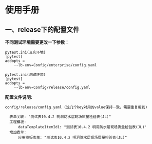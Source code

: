 # 使用手册

## 一、release下的配置文件

**不同测试环境需要更改一下参数：**
    
    pytest.ini(真实环境)
    [pytest]
    addopts =
        --lb-env=Config/enterprise/config.yaml

    pytest.ini(测试环境)
    [pytest]
    addopts =
        --lb-env=Config/release/config.yaml

**配置文件说明:**

    config/release/config.yaml (这几个key对用的value保持一致，需要重复用到)

      表单关联: "测试表10.4.2 明洞防水层现场质量检验表(JL)"
      工程模板:
          dataTemplateItemId1: "测试表10.4.2 明洞防水层现场质量检验表(JL)"
      增加表单:
          应用模板表单: "测试表10.4.2 明洞防水层现场质量检验表(JL)"